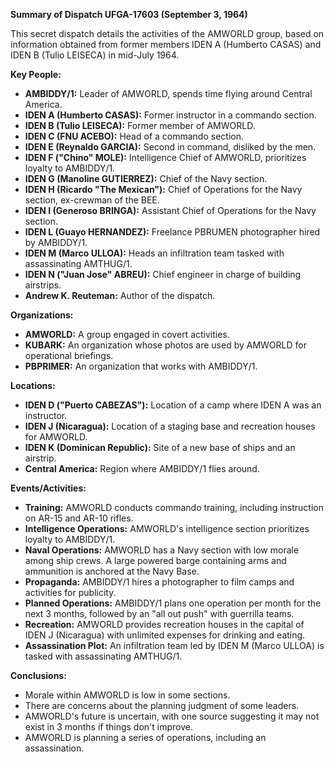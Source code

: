 **Summary of Dispatch UFGA-17603 (September 3, 1964)**

This secret dispatch details the activities of the AMWORLD group, based on information obtained from former members IDEN A (Humberto CASAS) and IDEN B (Tulio LEISECA) in mid-July 1964.

**Key People:**

*   **AMBIDDY/1:** Leader of AMWORLD, spends time flying around Central America.
*   **IDEN A (Humberto CASAS):** Former instructor in a commando section.
*   **IDEN B (Tulio LEISECA):** Former member of AMWORLD.
*   **IDEN C (FNU ACEBO):** Head of a commando section.
*   **IDEN E (Reynaldo GARCIA):** Second in command, disliked by the men.
*   **IDEN F ("Chino" MOLE):** Intelligence Chief of AMWORLD, prioritizes loyalty to AMBIDDY/1.
*   **IDEN G (Manoline GUTIERREZ):** Chief of the Navy section.
*   **IDEN H (Ricardo "The Mexican"):** Chief of Operations for the Navy section, ex-crewman of the BEE.
*   **IDEN I (Generoso BRINGA):** Assistant Chief of Operations for the Navy section.
*   **IDEN L (Guayo HERNANDEZ):** Freelance PBRUMEN photographer hired by AMBIDDY/1.
*   **IDEN M (Marco ULLOA):** Heads an infiltration team tasked with assassinating AMTHUG/1.
*   **IDEN N ("Juan Jose" ABREU):** Chief engineer in charge of building airstrips.
*   **Andrew K. Reuteman:** Author of the dispatch.

**Organizations:**

*   **AMWORLD:** A group engaged in covert activities.
*   **KUBARK:** An organization whose photos are used by AMWORLD for operational briefings.
*   **PBPRIMER:** An organization that works with AMBIDDY/1.

**Locations:**

*   **IDEN D ("Puerto CABEZAS"):** Location of a camp where IDEN A was an instructor.
*   **IDEN J (Nicaragua):** Location of a staging base and recreation houses for AMWORLD.
*   **IDEN K (Dominican Republic):** Site of a new base of ships and an airstrip.
*   **Central America:** Region where AMBIDDY/1 flies around.

**Events/Activities:**

*   **Training:** AMWORLD conducts commando training, including instruction on AR-15 and AR-10 rifles.
*   **Intelligence Operations:** AMWORLD's intelligence section prioritizes loyalty to AMBIDDY/1.
*   **Naval Operations:** AMWORLD has a Navy section with low morale among ship crews. A large powered barge containing arms and ammunition is anchored at the Navy Base.
*   **Propaganda:** AMBIDDY/1 hires a photographer to film camps and activities for publicity.
*   **Planned Operations:** AMBIDDY/1 plans one operation per month for the next 3 months, followed by an "all out push" with guerrilla teams.
*   **Recreation:** AMWORLD provides recreation houses in the capital of IDEN J (Nicaragua) with unlimited expenses for drinking and eating.
*   **Assassination Plot:** An infiltration team led by IDEN M (Marco ULLOA) is tasked with assassinating AMTHUG/1.

**Conclusions:**

*   Morale within AMWORLD is low in some sections.
*   There are concerns about the planning judgment of some leaders.
*   AMWORLD's future is uncertain, with one source suggesting it may not exist in 3 months if things don't improve.
*   AMWORLD is planning a series of operations, including an assassination.
